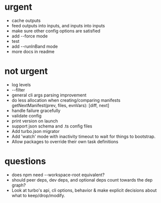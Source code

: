 # urgent

- cache outputs
- feed outputs into inputs, and inputs into inputs
- make sure other config options are satisfied
- add --force mode
- test
- add --runInBand mode
- more docs in readme

# not urgent

- log levels
- --filter
- general cli args parsing improvement
- do less allocation when creating/comparing manifests getNextManifest(prev, files, evnVars): [diff, next]
- handle failure gracefully
- validate config
- print version on launch
- support json schema and .ts config files
- Add turbo.json migrator
- Add 'watch' mode with inactivity timeout to wait for things to bootstrap.
- Allow packages to override their own task definitions

# questions

- does npm need --workspace-root equivalent?
- should peer deps, dev deps, and optional deps count towards the dep graph?
- Look at turbo's api, cli options, behavior & make explicit decisions about what to keep/drop/modify.
